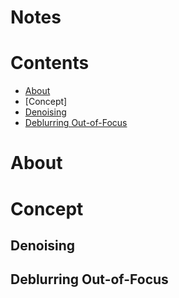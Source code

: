 # Notes


# Contents
- [About](#)
- [Concept]
- [Denoising](#denoising-a-namedenoisinga)
- [Deblurring Out-of-Focus](#deblurring-out-of-focus-a-nameout-of-focusa)


# About <a name="about"></a>


# Concept <a name="concept"></a>

## Denoising <a name="denoising"></a>

## Deblurring Out-of-Focus <a name="out-of-focus"></a>